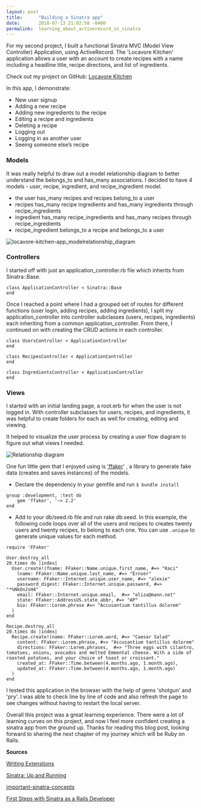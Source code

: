 ```yaml
---
layout: post
title:      "Building a Sinatra app"
date:       2018-07-13 21:02:58 -0400
permalink:  learning_about_activerecord_in_sinatra
---
```



For my second project, I built a functional Sinatra MVC (Model View Controller) Application, using ActiveRecord. The 'Locavore Kitchen' application allows a user with an account to create recipes with a name including a headline title,  recipe directions, and list of ingredients. 

Check out  my project on GitHub:  [Locavore Kitchen](http://https://github.com/JulJen/locavore-kitchen-app) 

In this app, I demonstrate:

* New user signup
* Adding a new recipe 
* Adding new ingredients to the recipe 
* Editing a recipe and ingredients
* Deleting a recipe
* Logging out
* Logging in as another user
* Seeing someone else’s recipe
 
### Models
It was really helpful to draw out a model relationship diagram to better understand the belongs_to and has_many associations. I decided to have 4 models - user, recipe, ingredient, and recipe_ingredient model. 
* the user has_many recipes and recipes belong_to a user
* recipes has_many recipe ingredients and has_many ingredients through recipe_ingredients
* ingredient has_many recipe_ingredients and has_many recipes through recipe_ingredients
* recipe_ingredient belongs_to a recipe and belongs_to a user

![locavore-kitchen-app_modelrelationship_diagram](https://www.lucidchart.com/publicSegments/view/3f6125df-84b7-437f-b656-cfa216328703/image.png)


 ### Controllers
I started off with just an application_controller.rb file which inherits from Sinatra::Base. 
```
class ApplicationController < Sinatra::Base
end 
```
Once I reached a point where I had a grouped set of routes for different functions (user login, adding recipes, adding ingredients),  I split my application_controller into controller subclasses (users, recipes, ingredients)  each inheriting from a common application_controller. From there,  I continued on with creating the CRUD actions in each controller. 
```
class UsersController < ApplicationController
end 
```
```
class RecipesController < ApplicationController
end 
```
```
class IngredientsController < ApplicationController
end 
```

### Views
I started with an initial landing page, a root.erb for when the user is not logged in. With controller subclasses for users, recipes, and ingredients, it was helpful to create folders for each as well for creating, editing and viewing.


It helped to visualize the user process by creating a user flow diagram to figure out what views I needed.

![Relationship diagram](https://www.lucidchart.com/publicSegments/view/efbe797a-244d-4848-bcd8-66690f3c4106/image.png) 

One fun little gem that I enjoyed using is ['ffaker](https://github.com/ffaker/ffaker)' , a library to generate fake data (creates and saves instances) of the models. 
* Declare the dependency in your gemfile and run `$ bundle install`

```
group :development, :test do
	gem 'ffaker', '~> 2.2'
end
```

* Add to your db/seed.rb file and run rake db:seed.  In this example, the following code loops over all of the users and recipes to creates twenty users and twenty recipes, to belong to each one. You can use `.unique` to generate unique values for each method. 

```
require 'FFaker'

User.destroy_all
20.times do |index|
  User.create!(fname: FFaker::Name.unique.first_name, #=> "Kaci"
    lname: FFaker::Name.unique.last_name, #=> "Ernser"
    username: FFaker::Internet.unique.user_name, #=> "alexie"
    password_digest: FFaker::Internet.unique.password, #=> "*%NkOnJsH4"
    email: FFaker::Internet.unique.email,  #=> "eliza@mann.net"
    state: FFaker::AddressUS.state_abbr, #=> "AP"
    bio: FFaker::Lorem.phrase #=> "Accusantium tantillus dolorem"
  )
end

Recipe.destroy_all
20.times do |index|
  Recipe.create!(name: FFaker::Lorem.word, #=> "Caesar Salad"
    content: FFaker::Lorem.phrase, #=> "Accusantium tantillus dolorem"
    directions: FFaker::Lorem.phrases,  #=> "Three eggs with cilantro, tomatoes, onions, avocados and melted Emmental cheese. With a side of roasted potatoes, and your choice of toast or croissant."
    created_at: FFaker::Time.between(4.months.ago, 1.month.ago),
    updated_at: FFaker::Time.between(4.months.ago, 1.month.ago)
  )
end
```




I tested this application in the browser with the help of gems  'shotgun' and 'pry'. I was able to check line by line of code and also refresh the page to see changes without having to restart the local server.

Overall this project was a great learning experience. There were a lot of learning curves on this project, and now I feel more confident creating a sinatra app from the ground up. Thanks for reading this blog post, looking forward to sharing the next chapter of my journey which will be Ruby on Rails.

**Sources**


[Writing Extenstions](http://sinatrarb.com/extensions.html)

[Sinatra: Up and Running](https://www.oreilly.com/library/view/sinatra-up-and/9781449306847/ch04.html)

[important-sinatra-concepts](https://wixelhq.com/blog/important-sinatra-concepts)

[First Steps with Sinatra as a Rails Developer](https://www.netguru.co/codestories/first-steps-sinatra-1)
